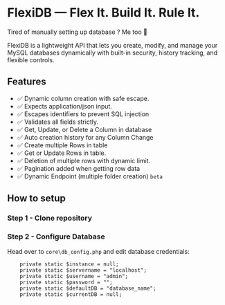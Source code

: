 # FlexiDB — Flex It. Build It. Rule It.

Tired of manually setting up database ? Me too 🤪 

FlexiDB is a lightweight API that lets you create, modify, and manage your MySQL databases dynamically with built-in security, history tracking, and flexible controls.

## Features

* ✅ Dynamic column creation with safe escape.
* ✅ Expects application/json input.
* ✅ Escapes identifiers to prevent SQL injection
* ✅ Validates all fields strictly.
* ✅ Get, Update, or Delete a Column in database
* ✅ Auto creation history for any Column Change
* ✅ Create multiple Rows in table
* ✅ Get or Update Rows in table. 
* ✅ Deletion of multiple rows with dynamic limit.
* ✅ Pagination added when getting row data
* ✅ Dynamic Endpoint (multiple folder creation) `beta`


## How to setup

### Step 1 - Clone repository

### Step 2 - Configure Database

Head over to `core\db_config.php` and edit database credentials:

```
    private static $instance = null;
    private static $servername = "localhost";
    private static $username = "admin";
    private static $password = "";
    private static $defaultDB = "database_name";
    private static $currentDB = null;

```


